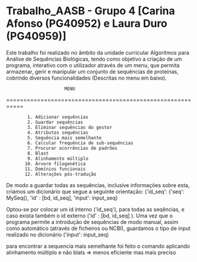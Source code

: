 # Trabalho_AASB - Grupo 4 [Carina Afonso (PG40952) e Laura Duro (PG40959)]

Este trabalho foi realizado no âmbito da unidade curricular Algoritmos para Análise de Sequências Biológicas, tendo como objetivo a criação de um programa, interativo com o utilizador através de um menu, que permita armazenar, gerir e manipular um conjunto de sequências de proteínas, cobrindo diversos funcionalidades (Descritas no menu em baixo).

                             
                          MENU                                  
  ===========================================================
    
            1. Adicionar sequências
            2. Guardar sequências
            3. Eliminar sequências do gestor
            4. Atributos sequências
            5. Sequência mais semelhante
            6. Calcular frequência de sub-sequências
            7. Procurar ocorrências de padrões
            8. Blast
            9. Alinhamento múltiplo
           10. Árvore filogenética
           11. Domínios funcionais
           12. Alterações pós-tradução
           

De modo a guardar todas as sequências, inclusive informações sobre esta, criamos um dicionário que segue a seguinte orientação: 
                             {'id_seq': {'seq': MySeq(), 'id' : [bd, id_seq], 'input': input_seq}
                             
Optou-se por colocar um id interno ('id_seq'), para todas as seqências, e caso exista também o id externo ('id' : [bd, id_seq] ).
Uma vez que o programa permite a introdução de sequências de modo manual, assim como automático (através de ficheiros ou NCBI), guardamos o tipo de input realizado no dicionário ('input': input_seq)



para encontrar a sequencia mais semelhante foi feito o comando aplicando alinhamento múltiplo e não blats => menos eficiente mas mais preciso
